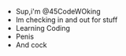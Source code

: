 - Sup,i'm @45CodeWOking
- Im checking in and out for stuff
- Learning Coding
- Penis
- And cock

<!---
45CodeWOking/45CodeWOking is a ✨ special ✨ repository because its `README.md` (this file) appears on your GitHub profile.
You can click the Preview link to take a look at your changes.
--->
